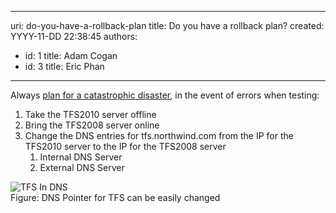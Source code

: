 

---
uri: do-you-have-a-rollback-plan
title: Do you have a rollback plan?
created: YYYY-11-DD 22:38:45
authors:
  - id: 1
    title: Adam Cogan
  - id: 3
    title: Eric Phan
---




<span class='intro'> 
  <p>Always <a shape="rect" href="http&#58;//www.ssw.com.au/SSW/Standards/Rules/RulesToBetterNetworks.aspx#assumeCatastrophic">plan for a catastrophic disaster</a>, in the event of errors when testing&#58;</p>
<ol>
    <li>Take the&#160;TFS2010 server offline </li>
    <li>Bring the TFS2008 server online </li>
    <li>Change the DNS entries for tfs.northwind.com from the IP for the TFS2010 server to the IP for the TFS2008 server
    <ol>
        <li>Internal DNS Server </li>
        <li>External DNS Server </li>
    </ol>
    </li>
</ol>
<p><img alt="TFS In DNS" src="/PublishingImages/TFSDNS.png" /><br>
Figure&#58; DNS Pointer for&#160;TFS can be easily changed</p>
 </span>




